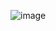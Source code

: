 ![image](https://user-images.githubusercontent.com/112925770/212475855-42a89786-1af0-4003-8fbf-5ae25fb27ceb.png)
